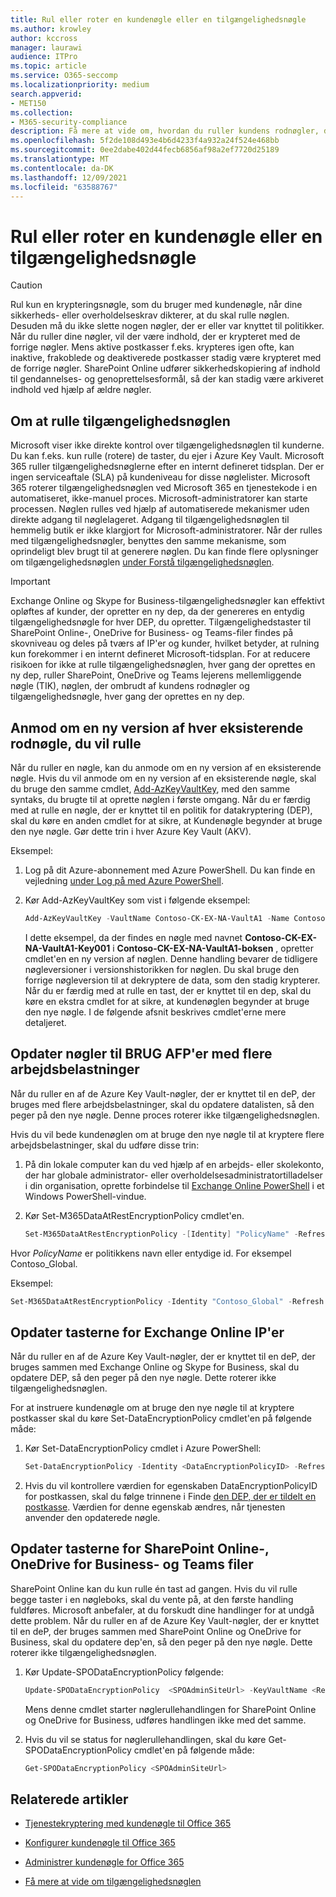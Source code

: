 ```yaml
---
title: Rul eller roter en kundenøgle eller en tilgængelighedsnøgle
ms.author: krowley
author: kccross
manager: laurawi
audience: ITPro
ms.topic: article
ms.service: O365-seccomp
ms.localizationpriority: medium
search.appverid:
- MET150
ms.collection:
- M365-security-compliance
description: Få mere at vide om, hvordan du ruller kundens rodnøgler, der er gemt i Azure Key Vault, og som bruges sammen med kundenøglen. Tjenester omfatter Exchange Online, Skype for Business, SharePoint online, OneDrive for Business og Teams filer.
ms.openlocfilehash: 5f2de108d493e4b6d4233f4a932a24f524e468bb
ms.sourcegitcommit: 0ee2dabe402d44fecb6856af98a2ef7720d25189
ms.translationtype: MT
ms.contentlocale: da-DK
ms.lasthandoff: 12/09/2021
ms.locfileid: "63588767"
---
```

# <a name="roll-or-rotate-a-customer-key-or-an-availability-key"></a>Rul eller roter en kundenøgle eller en tilgængelighedsnøgle

> [!CAUTION]
> Rul kun en krypteringsnøgle, som du bruger med kundenøgle, når dine sikkerheds- eller overholdelseskrav dikterer, at du skal rulle nøglen. Desuden må du ikke slette nogen nøgler, der er eller var knyttet til politikker. Når du ruller dine nøgler, vil der være indhold, der er krypteret med de forrige nøgler. Mens aktive postkasser f.eks. krypteres igen ofte, kan inaktive, frakoblede og deaktiverede postkasser stadig være krypteret med de forrige nøgler. SharePoint Online udfører sikkerhedskopiering af indhold til gendannelses- og genoprettelsesformål, så der kan stadig være arkiveret indhold ved hjælp af ældre nøgler.

## <a name="about-rolling-the-availability-key"></a>Om at rulle tilgængelighedsnøglen

Microsoft viser ikke direkte kontrol over tilgængelighedsnøglen til kunderne. Du kan f.eks. kun rulle (rotere) de taster, du ejer i Azure Key Vault. Microsoft 365 ruller tilgængelighedsnøglerne efter en internt defineret tidsplan. Der er ingen serviceaftale (SLA) på kundeniveau for disse nøglelister. Microsoft 365 roterer tilgængelighedsnøglen ved Microsoft 365 en tjenestekode i en automatiseret, ikke-manuel proces. Microsoft-administratorer kan starte processen. Nøglen rulles ved hjælp af automatiserede mekanismer uden direkte adgang til nøglelageret. Adgang til tilgængelighedsnøglen til hemmelig butik er ikke klargjort for Microsoft-administratorer. Når der rulles med tilgængelighedsnøgler, benyttes den samme mekanisme, som oprindeligt blev brugt til at generere nøglen. Du kan finde flere oplysninger om tilgængelighedsnøglen [under Forstå tilgængelighedsnøglen](customer-key-availability-key-understand.md).

> [!IMPORTANT]
> Exchange Online og Skype for Business-tilgængelighedsnøgler kan effektivt opløftes af kunder, der opretter en ny dep, da der genereres en entydig tilgængelighedsnøgle for hver DEP, du opretter. Tilgængelighedstaster til SharePoint Online-, OneDrive for Business- og Teams-filer findes på skovniveau og deles på tværs af IP'er og kunder, hvilket betyder, at rulning kun forekommer i en internt defineret Microsoft-tidsplan. For at reducere risikoen for ikke at rulle tilgængelighedsnøglen, hver gang der oprettes en ny dep, ruller SharePoint, OneDrive og Teams lejerens mellemliggende nøgle (TIK), nøglen, der ombrudt af kundens rodnøgler og tilgængelighedsnøgle, hver gang der oprettes en ny dep.

## <a name="request-a-new-version-of-each-existing-root-key-you-want-to-roll"></a>Anmod om en ny version af hver eksisterende rodnøgle, du vil rulle

Når du ruller en nøgle, kan du anmode om en ny version af en eksisterende nøgle. Hvis du vil anmode om en ny version af en eksisterende nøgle, skal du bruge den samme cmdlet, [Add-AzKeyVaultKey](/powershell/module/az.keyvault/add-azkeyvaultkey), med den samme syntaks, du brugte til at oprette nøglen i første omgang. Når du er færdig med at rulle en nøgle, der er knyttet til en politik for datakryptering (DEP), skal du køre en anden cmdlet for at sikre, at Kundenøgle begynder at bruge den nye nøgle. Gør dette trin i hver Azure Key Vault (AKV).

Eksempel:

1. Log på dit Azure-abonnement med Azure PowerShell. Du kan finde en vejledning [under Log på med Azure PowerShell](/powershell/azure/authenticate-azureps).

2. Kør Add-AzKeyVaultKey som vist i følgende eksempel:

   ```powershell
   Add-AzKeyVaultKey -VaultName Contoso-CK-EX-NA-VaultA1 -Name Contoso-CK-EX-NA-VaultA1-Key001 -Destination HSM -KeyOps @('wrapKey','unwrapKey') -NotBefore (Get-Date -Date "12/27/2016 12:01 AM")
   ```

   I dette eksempel, da der findes en nøgle med navnet **Contoso-CK-EX-NA-VaultA1-Key001** i **Contoso-CK-EX-NA-VaultA1-boksen** , opretter cmdlet'en en ny version af nøglen. Denne handling bevarer de tidligere nøgleversioner i versionshistorikken for nøglen. Du skal bruge den forrige nøgleversion til at dekryptere de data, som den stadig krypterer. Når du er færdig med at rulle en tast, der er knyttet til en dep, skal du køre en ekstra cmdlet for at sikre, at kundenøglen begynder at bruge den nye nøgle. I de følgende afsnit beskrives cmdlet'erne mere detaljeret.
  
## <a name="update-the-keys-for-multi-workload-deps"></a>Opdater nøgler til BRUG AFP'er med flere arbejdsbelastninger

Når du ruller en af de Azure Key Vault-nøgler, der er knyttet til en deP, der bruges med flere arbejdsbelastninger, skal du opdatere datalisten, så den peger på den nye nøgle. Denne proces roterer ikke tilgængelighedsnøglen.

Hvis du vil bede kundenøglen om at bruge den nye nøgle til at kryptere flere arbejdsbelastninger, skal du udføre disse trin:

1. På din lokale computer kan du ved hjælp af en arbejds- eller skolekonto, der har globale administrator- eller overholdelsesadministratortilladelser i din organisation, oprette forbindelse til [Exchange Online PowerShell](/powershell/exchange/connect-to-exchange-online-powershell) i et Windows PowerShell-vindue.

2. Kør Set-M365DataAtRestEncryptionPolicy cmdlet'en.
  
   ```powershell
   Set-M365DataAtRestEncryptionPolicy -[Identity] "PolicyName" -Refresh
   ```

Hvor *PolicyName* er politikkens navn eller entydige id. For eksempel Contoso_Global.

Eksempel:

```powershell
Set-M365DataAtRestEncryptionPolicy -Identity "Contoso_Global" -Refresh
```

## <a name="update-the-keys-for-exchange-online-deps"></a>Opdater tasterne for Exchange Online IP'er

Når du ruller en af de Azure Key Vault-nøgler, der er knyttet til en deP, der bruges sammen med Exchange Online og Skype for Business, skal du opdatere DEP, så den peger på den nye nøgle. Dette roterer ikke tilgængelighedsnøglen.

For at instruere kundenøgle om at bruge den nye nøgle til at kryptere postkasser skal du køre Set-DataEncryptionPolicy cmdlet'en på følgende måde:

1. Kør Set-DataEncryptionPolicy cmdlet i Azure PowerShell:
  
   ```powershell
   Set-DataEncryptionPolicy -Identity <DataEncryptionPolicyID> -Refresh
   ```

2. Hvis du vil kontrollere værdien for egenskaben DataEncryptionPolicyID for postkassen, skal du følge trinnene i Finde [den DEP, der er tildelt en postkasse](customer-key-manage.md#determine-the-dep-assigned-to-a-mailbox). Værdien for denne egenskab ændres, når tjenesten anvender den opdaterede nøgle.
  
## <a name="update-the-keys-for-sharepoint-online-onedrive-for-business-and-teams-files"></a>Opdater tasterne for SharePoint Online-, OneDrive for Business- og Teams filer

SharePoint Online kan du kun rulle én tast ad gangen. Hvis du vil rulle begge taster i en nøgleboks, skal du vente på, at den første handling fuldføres. Microsoft anbefaler, at du forskudt dine handlinger for at undgå dette problem. Når du ruller en af de Azure Key Vault-nøgler, der er knyttet til en deP, der bruges sammen med SharePoint Online og OneDrive for Business, skal du opdatere dep'en, så den peger på den nye nøgle. Dette roterer ikke tilgængelighedsnøglen.

1. Kør Update-SPODataEncryptionPolicy følgende:
  
   ```powershell
   Update-SPODataEncryptionPolicy  <SPOAdminSiteUrl> -KeyVaultName <ReplacementKeyVaultName> -KeyName <ReplacementKeyName> -KeyVersion <ReplacementKeyVersion> -KeyType <Primary | Secondary>
   ```

   Mens denne cmdlet starter nøglerullehandlingen for SharePoint Online og OneDrive for Business, udføres handlingen ikke med det samme.

2. Hvis du vil se status for nøglerullehandlingen, skal du køre Get-SPODataEncryptionPolicy cmdlet'en på følgende måde:

   ```powershell
   Get-SPODataEncryptionPolicy <SPOAdminSiteUrl>
   ```

## <a name="related-articles"></a>Relaterede artikler

- [Tjenestekryptering med kundenøgle til Office 365](customer-key-overview.md)

- [Konfigurer kundenøgle til Office 365](customer-key-set-up.md)

- [Administrer kundenøgle for Office 365](customer-key-manage.md)

- [Få mere at vide om tilgængelighedsnøglen](customer-key-availability-key-understand.md)
